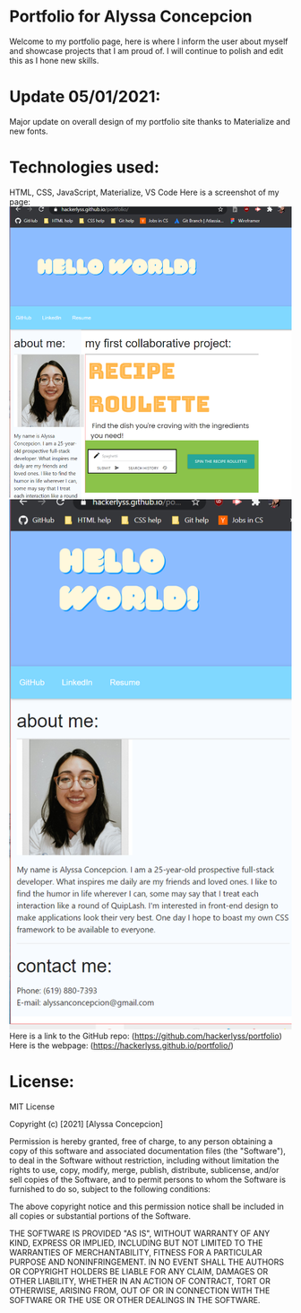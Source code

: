 # Portfolio for Alyssa Concepcion

Welcome to my portfolio page, here is where I inform the user about myself and showcase projects that I am proud of.
I will continue to polish and edit this as I hone new skills.
# Update 05/01/2021:
Major update on overall design of my portfolio site thanks to Materialize and new fonts.

# Technologies used:
HTML, CSS, JavaScript, Materialize, VS Code
Here is a screenshot of my page: ![Website preview](./assets/images/BigPreview.png)
![Mobile preview](./assets/images/ResponsivePreview.png)
Here is a link to the GitHub repo: (https://github.com/hackerlyss/portfolio)
Here is the webpage: (https://hackerlyss.github.io/portfolio/)

# License:
MIT License

Copyright (c) [2021] [Alyssa Concepcion]

Permission is hereby granted, free of charge, to any person obtaining a copy
of this software and associated documentation files (the "Software"), to deal
in the Software without restriction, including without limitation the rights
to use, copy, modify, merge, publish, distribute, sublicense, and/or sell
copies of the Software, and to permit persons to whom the Software is
furnished to do so, subject to the following conditions:

The above copyright notice and this permission notice shall be included in all
copies or substantial portions of the Software.

THE SOFTWARE IS PROVIDED "AS IS", WITHOUT WARRANTY OF ANY KIND, EXPRESS OR
IMPLIED, INCLUDING BUT NOT LIMITED TO THE WARRANTIES OF MERCHANTABILITY,
FITNESS FOR A PARTICULAR PURPOSE AND NONINFRINGEMENT. IN NO EVENT SHALL THE
AUTHORS OR COPYRIGHT HOLDERS BE LIABLE FOR ANY CLAIM, DAMAGES OR OTHER
LIABILITY, WHETHER IN AN ACTION OF CONTRACT, TORT OR OTHERWISE, ARISING FROM,
OUT OF OR IN CONNECTION WITH THE SOFTWARE OR THE USE OR OTHER DEALINGS IN THE
SOFTWARE.
